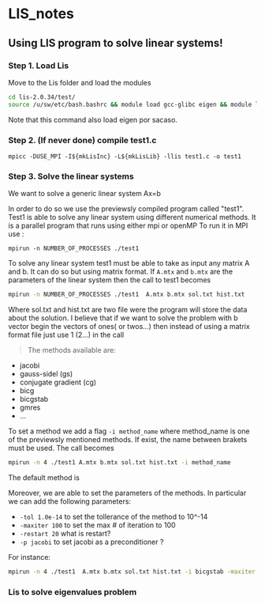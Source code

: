 # LIS_notes
## Using LIS program to solve linear systems!

### Step 1. Load Lis

Move to the Lis folder and load the modules

```bash
cd lis-2.0.34/test/
source /u/sw/etc/bash.bashrc && module load gcc-glibc eigen && module load lis && module list
```
Note that this command also load eigen por sacaso. 
### Step 2. (If never done) compile test1.c
```
mpicc -DUSE_MPI -I${mkLisInc} -L${mkLisLib} -llis test1.c -o test1
```

### Step 3. Solve the linear systems
We want to solve a generic linear system Ax=b

In order to do so we use the previewsly compiled program called "test1".
Test1 is able to solve any linear system using different numerical methods. It is a parallel program that runs using either mpi or openMP
To run it in MPI use :

``` mpirun -n NUMBER_OF_PROCESSES ./test1 ``` 


To solve any linear system test1 must be able to take as input any matrix A and b. It can do so but using matrix format. 
If ``` A.mtx ``` and ``` b.mtx ``` are the parameters of the linear system then the call to test1 becomes


```bash
mpirun -n NUMBER_OF_PROCESSES ./test1  A.mtx b.mtx sol.txt hist.txt
``` 

Where sol.txt and hist.txt are two file were the program will store the data about the solution. 
I believe that if we want to solve the problem with b vector begin the vectors of ones( or twos...) then instead of using a matrix format file just use 1 (2...) in the call




> The methods available are:
* jacobi
* gauss-sidel (gs)
* conjugate gradient (cg)
* bicg
* bicgstab
* gmres
* ...


To set a method we add a flag ``` -i method_name ```  where method_name is one of the previewsly mentioned methods. If exist, the name between brakets must be used. The call becomes

```bash
mpirun -n 4 ./test1 A.mtx b.mtx sol.txt hist.txt -i method_name
```

The default method is 

Moreover, we are able to set the parameters of the methods. In particular we can add the following parameters: 
* ``` -tol 1.0e-14 ``` to set the tollerance of the method to 10^-14
* ``` -maxiter 100 ``` to set the max # of iteration to 100
* ``` -restart 20 ``` what is restart?    
* ``` -p jacobi ``` to set jacobi as a preconditioner ?

For instance: 

```bash
mpirun -n 4 ./test1  A.mtx b.mtx sol.txt hist.txt -i bicgstab -maxiter 100
 ```

### Lis to solve eigenvalues problem

  
